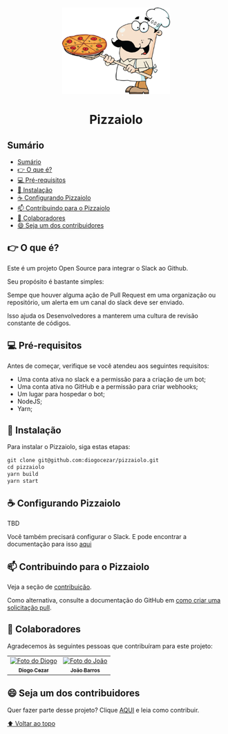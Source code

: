 <p align="center">
  <img src="./assets/images/pizzaiolo.png" alt="Logo Pizzaiolo" width="250" height="200">
</p>
<h1 align="center">
  Pizzaiolo
</h1>

## Sumário

- [Sumário](#sumário)
- [👉 O que é?](#-o-que-é)
- [💻 Pré-requisitos](#-pré-requisitos)
- [🚀 Instalação](#-instalação)
- [☕ Configurando Pizzaiolo](#-configurando-pizzaiolo)
- [📫 Contribuindo para o Pizzaiolo](#-contribuindo-para-o-pizzaiolo)
- [🤝 Colaboradores](#-colaboradores)
- [😄 Seja um dos contribuidores<br>](#-seja-um-dos-contribuidores)

## 👉 O que é?

Este é um projeto Open Source para integrar o Slack ao Github.

Seu propósito é bastante simples:

Sempe que houver alguma ação de Pull Request em uma organização ou repositório, um alerta em um canal do slack deve ser enviado.

Isso ajuda os Desenvolvedores a manterem uma cultura de revisão constante de códigos.

## 💻 Pré-requisitos

Antes de começar, verifique se você atendeu aos seguintes requisitos:

- Uma conta ativa no slack e a permissão para a criação de um bot;
- Uma conta ativa no GitHub e a permissão para criar webhooks;
- Um lugar para hospedar o bot;
- NodeJS;
- Yarn;

## 🚀 Instalação

Para instalar o Pizzaiolo, siga estas etapas:

```
git clone git@github.com:diogocezar/pizzaiolo.git
cd pizzaiolo
yarn build
yarn start
```

## ☕ Configurando Pizzaiolo

TBD

Você também precisará configurar o Slack. E pode encontrar a documentação para isso [aqui](https://github.com/diogocezar/pizzaiolo/blob/main/SLACK_CONFIG.md)

## 📫 Contribuindo para o Pizzaiolo

Veja a seção de [contribuição](CONTRIBUTING.md).

Como alternativa, consulte a documentação do GitHub em [como criar uma solicitação pull](https://help.github.com/en/github/collaborating-with-issues-and-pull-requests/creating-a-pull-request).

## 🤝 Colaboradores

Agradecemos às seguintes pessoas que contribuíram para este projeto:

<table>
  <tr>
    <td align="center">
      <a href="https://github.com/diogocezar">
        <img src="https://github.com/diogocezar.png" width="100px;" alt="Foto do Diogo"/><br>
        <sub>
          <b>Diogo Cezar</b>
        </sub>
      </a>
    </td>
        <td align="center">
      <a href="https://github.com/joao208">
        <img src="https://github.com/joao208.png" width="100px;" alt="Foto do João"/><br>
        <sub>
          <b>João Barros</b>
        </sub>
      </a>
    </td>
  </tr>
</table>

## 😄 Seja um dos contribuidores<br>

Quer fazer parte desse projeto? Clique [AQUI](CONTRIBUTING.md) e leia como contribuir.

[⬆ Voltar ao topo](#pizzaiolo)<br>
